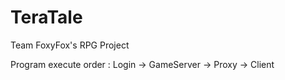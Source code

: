 # TeraTale
Team FoxyFox's RPG Project

Program execute order : Login -> GameServer -> Proxy -> Client